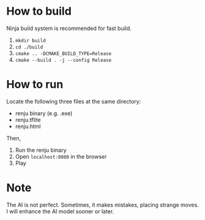 # How to build  
Ninja build system is recommended for fast build.
1. ``mkdir build``
2. ``cd ./build``
3. ``cmake .. -DCMAKE_BUILD_TYPE=Release``
4. ``cmake --build . -j --config Release``


# How to run  
Locate the following three files at the same directory:
* renju binary (e.g. .exe)
* renju.tflite
* renju.html

Then,

1. Run the renju binary
2. Open ``localhost:8080`` in the browser
3. Play


# Note  
The AI is not perfect. Sometimes, it makes mistakes, placing strange moves.  
I will enhance the AI model sooner or later.
